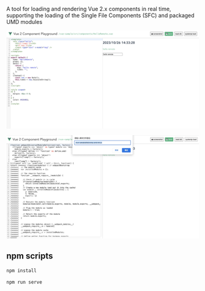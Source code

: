 A tool for loading and rendering Vue 2.x components in real time, supporting the loading of the Single File Components (SFC) and packaged UMD modules

![](./sfc.jpg)

![](./umd.jpg)

## npm scripts

```
npm install
```

```
npm run serve
```
